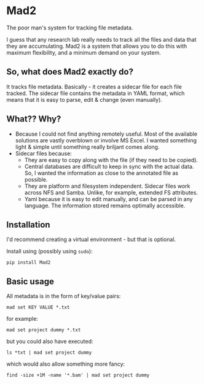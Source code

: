 # Mad2

The poor man's system for tracking file metadata.

I guess that any research lab really needs to track all the files and data that they are accumulating. Mad2 is a system that allows you to do this with maximum flexibility, and a minimum demand on your system.

## So, what does Mad2 exactly do?

It tracks file metadata. Basically - it creates a sidecar file for each file tracked. The sidecar file contains the metadata in YAML format, which means that it is easy to parse, edit & change (even manually).

## What?? Why?

 - Because I could not find anything remotely useful. Most of the available solutions are vastly overblown or involve MS Excel. I wanted something light & simple until something really briljant comes along.
 - Sidecar files because:
    - They are easy to copy along with the file (if they need to be copied).
    - Central databases are difficult to keep in sync with the actual data. So, I wanted the information as close to the annotated file as possible.
    - They are platform and filesystem independent. Sidecar files work across NFS and Samba. Unlike, for example, extended FS attributes.
    - Yaml because it is easy to edit manually, and can be parsed in any language. The information stored remains optimally accessible.

## Installation

I'd recommend creating a virtual environment - but that is optional.

Install using (possibly using `sudo`):

    pip install Mad2


## Basic usage

All metadata is in the form of key/value pairs:

    mad set KEY VALUE *.txt

for example:

    mad set project dummy *.txt

but you could also have executed:

    ls *txt | mad set project dummy

which would also allow something more fancy:

    find -size +1M -name '*.bam' | mad set project dummy



